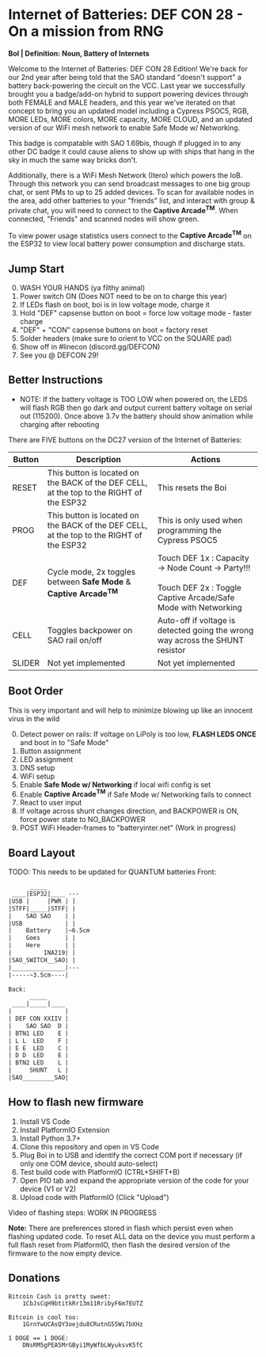 # Internet of Batteries: DEF CON 28 - On a mission from RNG
__BoI | Definition: Noun, Battery of Internets__

Welcome to the Internet of Batteries: DEF CON 28 Edition! We're back for our 2nd year after being told that the SAO standard "doesn't support" a battery back-powering the circuit on the VCC. Last year we successfully brought you a badge/add-on hybrid to support powering devices through both FEMALE and MALE headers, and this year we've iterated on that concept to bring you an updated model including a Cypress PSOC5, RGB, MORE LEDs, MORE colors, MORE  capacity, MORE CLOUD, and an updated version of our WiFi mesh network to enable Safe Mode w/ Networking.

This badge is compatable with SAO 1.69bis, though if plugged in to any other DC badge it could cause aliens to show up with ships that hang in the sky in much the same way bricks don't.

Additionally, there is a WiFi Mesh Network (Itero) which powers the IoB. Through this network you can send broadcast messages to one big group chat, or sent PMs to up to 25 added devices. To scan for available nodes in the area, add other batteries to your "friends" list, and interact with group & private chat, you will need to connect to the __Captive Arcade<sup>TM</sup>__. When connected, "Friends" and scanned nodes will show green. 

To view power usage statistics users connect to the __Captive Arcade<sup>TM</sup>__ on the ESP32 to view local battery power consumption and discharge stats.

## Jump Start

0. WASH YOUR HANDS (ya filthy animal)
1. Power switch ON (Does NOT need to be on to charge this year)
2. If LEDs flash on boot, boi is in low voltage mode, charge it
3. Hold "DEF" capsense button on boot = force low voltage mode - faster charge
4. "DEF" + "CON" capsense buttons on boot = factory reset
5. Solder headers (make sure to orient to VCC on the SQUARE pad)
6. Show off in #linecon (discord.gg/DEFCON)
7. See you @ DEFCON 29!

## Better Instructions


- NOTE: If the battery voltage is TOO LOW when powered on, the LEDS will flash RGB then go dark and output current battery voltage on serial out (115200). Once above 3.7v the battery should show animation while charging after rebooting

There are FIVE buttons on the DC27 version of the Internet of Batteries: 

Button | Description | Actions
-|-|-
RESET | This button is located on the BACK of the DEF CELL, at the top to the RIGHT of the ESP32 | This resets the Boi
PROG | This button is located on the BACK of the DEF CELL, at the top to the RIGHT of the ESP32 | This is only used when programming the Cypress PSOC5
DEF | Cycle mode, 2x toggles between __Safe Mode__ & __Captive Arcade<sup>TM</sup>__| Touch DEF 1x : Capacity -> Node Count -> Party!!! <br/><br/>Touch DEF 2x : Toggle Captive Arcade/Safe Mode with Networking
CELL | Toggles backpower on SAO rail on/off | Auto-off if voltage is detected going the wrong way across the SHUNT resistor
SLIDER | Not yet implemented | Not yet implemented

## Boot Order

This is very important and will help to minimize blowing up like an innocent virus in the wild

0. Detect power on rails: If voltage on LiPoly is too low, __FLASH LEDS ONCE__ and boot in to "Safe Mode"
1. Button assignment
1. LED assignment
1. DNS setup
2. WiFi setup
3. Enable __Safe Mode w/ Networking__ if local wifi config is set
3. Enable __Captive Arcade<sup>TM</sup>__ if Safe Mode w/ Networking fails to connect
4. React to user input
5. If voltage across shunt changes direction, and BACKPOWER is ON, force power state to NO_BACKPOWER
6. POST WiFi Header-frames to "batteryinter.net" (Work in progress)

## Board Layout
TODO: This needs to be updated for QUANTUM batteries
Front:

```txt
      _____
 ____|ESP32|____ ---
|USB |     |PWR | |   
|STFF|_____|STFF| |   
|    SAO SAO    | |	
|USB            | | 
|    Battery    |~6.5cm
|    Goes       | |   
|    Here       | |  
|         INA219| |
|SAO_SWITCH__SAO| |
|_______________|---
|-----~3.5cm----|

Back: 
      _____
 ____|_____|____
|               |
| DEF CON XXIIV |
|    SAO SAO  D |
| BTN1 LED    E |
| L L  LED    F |
| E E  LED    C |
| D D  LED    E |
| BTN2 LED    L |
|     SHUNT   L |
|SAO_________SAO|
```

## How to flash new firmware

1. Install VS Code 
2. Install PlatformIO Extension
3. Install Python 3.7+
3. Clone this repository and open in VS Code
4. Plug Boi in to USB and identify the correct COM port if necessary (if only one COM device, should auto-select)
5. Test build code with PlatformIO (CTRL+SHIFT+B)
6. Open PIO tab and expand the appropriate version of the code for your device (V1 or V2)
7. Upload code with PlatformIO (Click "Upload")

Video of flashing steps: WORK IN PROGRESS

__Note:__ There are preferences stored in flash which persist even when flashing updated code. To reset ALL data on the device you must perform a full flash reset from PlatformIO, then flash the desired version of the firmware to the now empty device.

## Donations

```
Bitcoin Cash is pretty sweet:  
    1CbJsCqH9btitkRr13m11RribyF6m7EUTZ

Bitcoin is cool too: 
    1GrnYwUCAsQY3oejdu8CRutnG55Wi7bXHz  

1 DOGE == 1 DOGE: 
    DNsRM5gPEA5MrGByi1MyWfbLWyuksvK5fC    
```